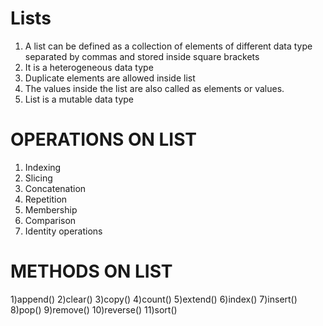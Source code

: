 # Lists
1) A list can be defined as a collection of elements of different data type separated by commas and stored inside square brackets
2) It is a heterogeneous data type
3) Duplicate elements are allowed inside list
4) The values inside the list are also called as elements or values.
5) List is a mutable data type
# OPERATIONS ON LIST
1) Indexing
2) Slicing
3) Concatenation
4) Repetition
5) Membership
6) Comparison
7) Identity operations
# METHODS ON LIST
1)append()
2)clear()
3)copy()
4)count()
5)extend()
6)index()
7)insert()
8)pop()
9)remove()
10)reverse()
11)sort()
